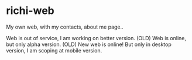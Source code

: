# richi-web
My own web, with my contacts, about me page..

Web is out of service, I am working on better version. (OLD)
Web is online, but only alpha version. (OLD)
New web is online! But only in desktop version, I am scoping at mobile version.
